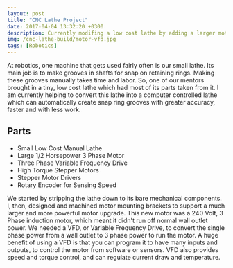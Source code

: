 ```yaml
---
layout: post
title: "CNC Lathe Project"
date: 2017-04-04 13:32:20 +0300
description: Currently modifing a low cost lathe by adding a larger motor, VFD, and the electronics needed for CNC control.
img: /cnc-lathe-build/motor-vfd.jpg
tags: [Robotics]
---
```


At robotics, one machine that gets used fairly often is our small lathe. Its main job is to make grooves in shafts for snap on retaining rings. Making these grooves manually takes time and labor. So, one of our mentors brought in a tiny, low cost lathe which had most of its parts taken from it. I am currently helping to convert this lathe into a computer controlled lathe which can automatically create snap ring grooves with greater accuracy, faster and with less work.

## Parts
* Small Low Cost Manual Lathe
* Large 1/2 Horsepower 3 Phase Motor
* Three Phase Variable Frequency Drive
* High Torque Stepper Motors
* Stepper Motor Drivers
* Rotary Encoder for Sensing Speed

We started by stripping the lathe down to its bare mechanical components. I, then, designed and machined motor mounting brackets to support a much larger and more powerful motor upgrade. This new motor was a 240 Volt, 3 Phase induction motor, which meant it didn't run off normal wall outlet power. We needed a VFD, or Variable Frequency Drive, to convert the single phase power from a wall outlet to 3 phase power to run the motor. A huge benefit of using a VFD is that you can program it to have many inputs and outputs, to control the motor from software or sensors. VFD also provides speed and torque control, and can regulate current draw and temperature. 

